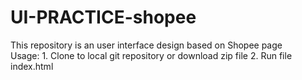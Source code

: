 # UI-PRACTICE-shopee
This repository is an user interface design based on Shopee page  
Usage:
      1. Clone to local git repository or download zip file
      2. Run file index.html 
